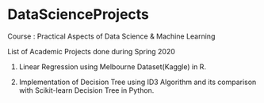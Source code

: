 # DataScienceProjects
Course : Practical Aspects of Data Science &amp; Machine Learning

List of Academic Projects done during Spring 2020

1. Linear Regression using Melbourne Dataset(Kaggle) in R.

2. Implementation of Decision Tree using ID3 Algorithm and its comparison with Scikit-learn Decision Tree in Python.
